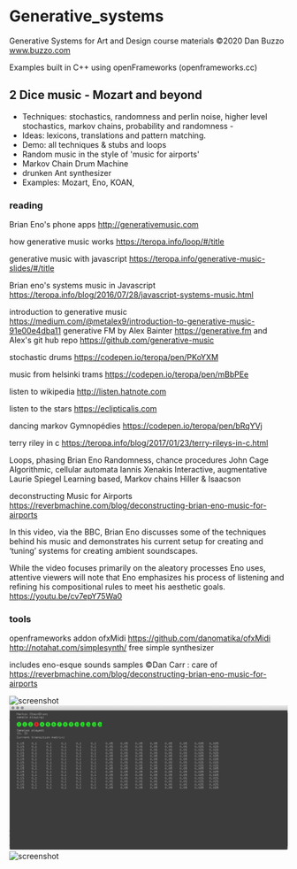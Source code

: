 # Generative_systems
Generative Systems for Art and Design course materials
 ©2020 Dan Buzzo
 www.buzzo.com


 Examples built in C++ using openFrameworks (openframeworks.cc)

## 2 Dice music - Mozart and beyond

* Techniques: stochastics, randomness and perlin noise, higher level stochastics, markov chains, probability and randomness - 
* Ideas: lexicons, translations and pattern matching.
* Demo: all techniques & stubs and loops
* Random music in the style of 'music for airports'
* Markov Chain Drum Machine
* drunken Ant synthesizer
* Examples: Mozart, Eno, KOAN,

### reading

Brian Eno's phone apps http://generativemusic.com

how generative music works https://teropa.info/loop/#/title

generative music with javascript https://teropa.info/generative-music-slides/#/title

Brian eno's systems music in Javascript https://teropa.info/blog/2016/07/28/javascript-systems-music.html


introduction to generative music https://medium.com/@metalex9/introduction-to-generative-music-91e00e4dba11
generative FM by Alex Bainter https://generative.fm
and Alex's git hub repo https://github.com/generative-music

stochastic drums https://codepen.io/teropa/pen/PKoYXM

music from helsinki trams https://codepen.io/teropa/pen/mBbPEe

listen to wikipedia http://listen.hatnote.com

listen to the stars  https://eclipticalis.com

dancing markov Gymnopédies https://codepen.io/teropa/pen/bRqYVj

terry riley in c https://teropa.info/blog/2017/01/23/terry-rileys-in-c.html



Loops, phasing   Brian Eno
Randomness, chance procedures  John Cage
Algorithmic, cellular automata  Iannis Xenakis
Interactive, augmentative  Laurie Spiegel
Learning based, Markov chains   Hiller & Isaacson


deconstructing Music for Airports 
https://reverbmachine.com/blog/deconstructing-brian-eno-music-for-airports

In this video, via the BBC, Brian Eno discusses some of the techniques behind his music and demonstrates his current setup for creating and ‘tuning’ systems for creating ambient soundscapes.

While the video focuses primarily on the aleatory processes Eno uses, attentive viewers will note that Eno emphasizes his process of listening and refining his compositional rules to meet his aesthetic goals. 
https://youtu.be/cv7epY75Wa0


### tools 

openframeworks addon ofxMidi https://github.com/danomatika/ofxMidi
http://notahat.com/simplesynth/ free simple synthesizer

includes eno-esque sounds samples ©Dan Carr : 
care of https://reverbmachine.com/blog/deconstructing-brian-eno-music-for-airports

![screenshot](randomAudio/screenshot-randomAudio.png)
![screenshot](markovChainDrum/screenshot-markovChainDrum.png)
![screenshot](drunkenAntMusic/screenshot-drunkenAntMusic.png)